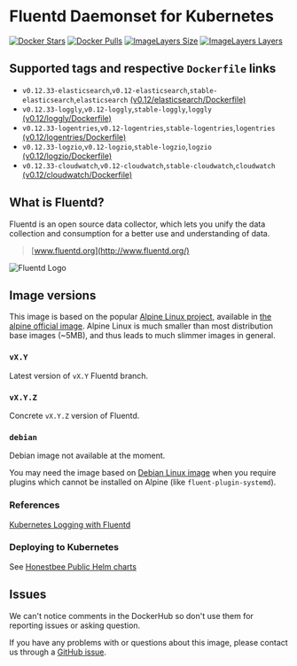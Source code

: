 Fluentd Daemonset for Kubernetes
====================

[![Docker Stars](https://img.shields.io/docker/stars/honestbee/fluentd-kubernetes.svg)](https://hub.docker.com/r/honestbee/fluentd-kubernetes)
[![Docker Pulls](https://img.shields.io/docker/pulls/honestbee/fluentd-kubernetes.svg)](https://hub.docker.com/r/honestbee/fluentd-kubernetes)
[![ImageLayers Size](https://img.shields.io/imagelayers/image-size/honestbee/fluentd-kubernetes/latest.svg)](https://hub.docker.com/r/honestbee/fluentd-kubernetes)
[![ImageLayers Layers](https://img.shields.io/imagelayers/layers/honestbee/fluentd-kubernetes/latest.svg)](https://hub.docker.com/r/honestbee/fluentd-kubernetes)


## Supported tags and respective `Dockerfile` links

- `v0.12.33-elasticsearch`,`v0.12-elasticsearch`,`stable-elasticsearch`,`elasticsearch`
  [(v0.12/elasticsearch/Dockerfile)][101]
- `v0.12.33-loggly`,`v0.12-loggly`,`stable-loggly`,`loggly`
  [(v0.12/loggly/Dockerfile)][102]
- `v0.12.33-logentries`,`v0.12-logentries`,`stable-logentries`,`logentries`
  [(v0.12/logentries/Dockerfile)][103]
- `v0.12.33-logzio`,`v0.12-logzio`,`stable-logzio`,`logzio`
  [(v0.12/logzio/Dockerfile)][104]
- `v0.12.33-cloudwatch`,`v0.12-cloudwatch`,`stable-cloudwatch`,`cloudwatch`
  [(v0.12/cloudwatch/Dockerfile)][105]


## What is Fluentd?

Fluentd is an open source data collector, which lets you unify the data
collection and consumption for a better use and understanding of data.

> [www.fluentd.org](http://www.fluentd.org/)

![Fluentd Logo](http://www.fluentd.org/assets/img/miscellany/fluentd-logo.png)


## Image versions

This image is based on the popular [Alpine Linux project][1], available in
[the alpine official image][2].
Alpine Linux is much smaller than most distribution base images (~5MB), and
thus leads to much slimmer images in general.

### `vX.Y`

Latest version of `vX.Y` Fluentd branch.


### `vX.Y.Z`

Concrete `vX.Y.Z` version of Fluentd.


### `debian`

Debian image not available at the moment.

You may need the image based on [Debian Linux image][3] when you require
plugins which cannot be installed on Alpine (like `fluent-plugin-systemd`).


### References

[Kubernetes Logging with Fluentd][4]


### Deploying to Kubernetes

See [Honestbee Public Helm charts](https://github.com/honestbee/public-charts/tree/fluentd-logentries-0.1.0/incubator/fluentd-logentries)


## Issues

We can't notice comments in the DockerHub so don't use them for reporting
issues or asking question.

If you have any problems with or questions about this image, please contact us
through a [GitHub issue](https://github.com/fluent/fluentd-kubernetes-daemonset/issues).



[1]: http://alpinelinux.org
[2]: https://hub.docker.com/_/alpine
[3]: https://hub.docker.com/_/debian
[4]: http://docs.fluentd.org/v0.12/articles/kubernetes-fluentd
[101]: https://github.com/honestbee/fluentd-kubernetes/blob/master/docker-image/v0.12/elasticsearch/Dockerfile
[102]: https://github.com/honestbee/fluentd-kubernetes/blob/master/docker-image/v0.12/loggly/Dockerfile
[103]: https://github.com/honestbee/fluentd-kubernetes/blob/master/docker-image/v0.12/logentries/Dockerfile
[104]: https://github.com/honestbee/fluentd-kubernetes/blob/master/docker-image/v0.12/logzio/Dockerfile
[105]: https://github.com/honestbee/fluentd-kubernetes/blob/master/docker-image/v0.12/cloudwatch/Dockerfile
